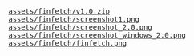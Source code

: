 <pre>
<a href="https://github.com/arkizenty/finfetch/archive/v1.0.zip">assets/finfetch/v1.0.zip</a>
<a href="https://raw.githubusercontent.com/arkizenty/assets/master/finfetch/screenshot1.png">assets/finfetch/screenshot1.png</a>
<a href="https://raw.githubusercontent.com/arkizenty/assets/master/finfetch/screenshot_2.0.png">assets/finfetch/screenshot_2.0.png</a>
<a href="https://raw.githubusercontent.com/arkizenty/assets/master/finfetch/screenshot_windows_2.0.png">assets/finfetch/screenshot_windows_2.0.png</a>
<a href="https://raw.githubusercontent.com/arkizenty/assets/master/finfetch/finfetch.png">assets/finfetch/finfetch.png</a>
</pre>

<meta content="arkizenty's assets" property="og:title">
<meta content="assets for arkizenty's projects" property="og:description">
<meta content="arkizenty's assets" property="og:site_name">
<meta content='https://avatars2.githubusercontent.com/u/40907703?s=460&v=4' property='og:image'>
<link rel="shortcut icon" href="https://avatars2.githubusercontent.com/u/40907703?s=460&v=4">
